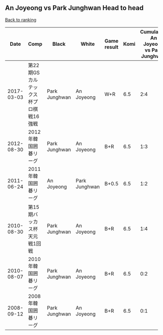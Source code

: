 ## An Joyeong vs Park Junghwan Head to head

[Back to ranking](../../index.md)




| **Date** | **Comp** | **Black** | **White** | **Game result** | **Komi** | **Cumulative An Joyeong vs Park Junghwan** | **An Joyeong streak** | **Park Junghwan streak** | 
| --- | --- | --- | --- | --- | --- | --- | --- | --- |
| 2017-03-03 | 第22期GSカルテックス杯プロ棋戦16強戦 | Park Junghwan | An Joyeong | W+R | 6.5 | 2:4 | 1 | 0 | 
| 2012-08-30 | 2012年韓国囲碁リーグ | Park Junghwan | An Joyeong | B+R | 6.5 | 1:3 | 0 | 1 | 
| 2011-06-24 | 2011年韓国囲碁リーグ | An Joyeong | Park Junghwan | B+0.5 | 6.5 | 1:2 | 1 | 0 | 
| 2010-08-30 | 第15期バッカス杯天元戦1回戦 | Park Junghwan | An Joyeong | B+R | 6.5 | 1:4 | 0 | 2 | 
| 2010-08-07 | 2010年韓国囲碁リーグ | Park Junghwan | An Joyeong | B+R | 6.5 | 0:2 | 0 | 2 | 
| 2008-09-12 | 2008年韓国囲碁リーグ | Park Junghwan | An Joyeong | B+R | 6.5 | 0:1 | 0 | 1 |




